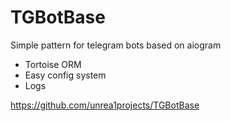 # TGBotBase
Simple pattern for telegram bots based on aiogram

- Tortoise ORM
- Easy config system
- Logs

https://github.com/unrea1projects/TGBotBase

